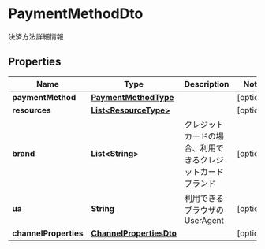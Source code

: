

# PaymentMethodDto

決済方法詳細情報
## Properties

Name | Type | Description | Notes
------------ | ------------- | ------------- | -------------
**paymentMethod** | [**PaymentMethodType**](PaymentMethodType.md) |  |  [optional]
**resources** | [**List&lt;ResourceType&gt;**](ResourceType.md) |  |  [optional]
**brand** | **List&lt;String&gt;** | クレジットカードの場合、利用できるクレジットカードブランド |  [optional]
**ua** | **String** | 利用できるブラウザのUserAgent |  [optional]
**channelProperties** | [**ChannelPropertiesDto**](ChannelPropertiesDto.md) |  |  [optional]



